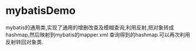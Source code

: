 # mybatisDemo
mybatis的通用类,实现了通用的增删改查及模糊查询,利用反射,把对象转成hashmap,然后映射到mybatis的mapper.xml 查询得到的hashmap.可以再次利用反射转回对象类.
